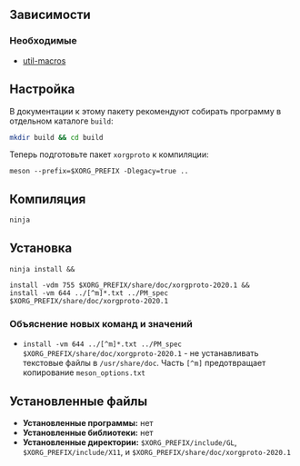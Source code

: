 <package-info :package="package" showsbu2></package-info>

<script>
		new Vue({
		el: '#main',
		data: { package: {} },
		mounted: function () {
				this.getPackage('xorgproto');
		},
		methods: {
			getPackage: function(name) {
					getPackage(name)
					.then(response => this.package = response);
			},
		}
  })
</script>

## Зависимости
### Необходимые
* [util-macros](x/xorg/util-macros.md)

## Настройка
В документации к этому пакету рекомендуют собирать программу в отдельном каталоге `build`:

```bash
mkdir build && cd build
```

Теперь подготовьте пакет `xorgproto` к компиляции:

```
meson --prefix=$XORG_PREFIX -Dlegacy=true ..
```

## Компиляция

```bash
ninja
```


## Установка

```
ninja install &&

install -vdm 755 $XORG_PREFIX/share/doc/xorgproto-2020.1 &&
install -vm 644 ../[^m]*.txt ../PM_spec $XORG_PREFIX/share/doc/xorgproto-2020.1
```

### Объяснение новых команд и значений

* `install -vm 644 ../[^m]*.txt ../PM_spec $XORG_PREFIX/share/doc/xorgproto-2020.1` - не устанавливать текстовые файлы в `/usr/share/doc`. Часть `[^m]` предотвращает копирование `meson_options.txt`

## Установленные файлы
* **Установленные программы:** нет
* **Установленные библиотеки:** нет
* **Установленные директории:** `$XORG_PREFIX/include/GL`, `$XORG_PREFIX/include/X11`, и `$XORG_PREFIX/share/doc/xorgproto-2020.1`
